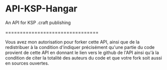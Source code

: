 API-KSP-Hangar
==============

An API for KSP .craft publishing

================================

Vous avez mon autorisation pour forker cette API, ainsi que de la redistribuer à la condition d'indiquer précisément qu'une partie du code provient de cette API en donnant le lien vers le github de l'API ainsi qu'à la condition de citer la totalité des auteurs du code et que votre fork soit aussi en sources ouvertes.
